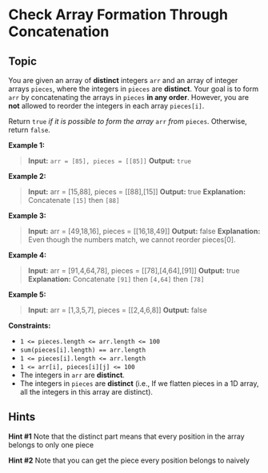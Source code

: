 # Check Array Formation Through Concatenation

## Topic

You are given an array of  **distinct**  integers  `arr`  and an array of integer arrays  `pieces`, where the integers in  `pieces`  are  **distinct**. Your goal is to form  `arr`  by concatenating the arrays in  `pieces`  **in any order**. However, you are  **not**  allowed to reorder the integers in each array  `pieces[i]`.

Return  `true`  _if it is possible_ _to form the array_ `arr` _from_ `pieces`. Otherwise, return  `false`.


**Example 1:**

> **Input:** `arr = [85], pieces = [[85]]`
> **Output:** `true`

**Example 2:**

> **Input:** arr = [15,88], pieces = [[88],[15]]
> **Output:** true
> **Explanation:** Concatenate `[15]` then `[88]`

**Example 3:**

> **Input:** arr = [49,18,16], pieces = [[16,18,49]]
> **Output:** false
> **Explanation:** Even though the numbers match, we cannot reorder pieces[0].

**Example 4:**

> **Input:** arr = [91,4,64,78], pieces = [[78],[4,64],[91]]
> **Output:** true
> **Explanation:** Concatenate `[91]` then `[4,64]` then `[78]`

**Example 5:**

> **Input:** arr = [1,3,5,7], pieces = [[2,4,6,8]]
> **Output:** false

**Constraints:**

-   `1 <= pieces.length <= arr.length <= 100`
-   `sum(pieces[i].length) == arr.length`
-   `1 <= pieces[i].length <= arr.length`
-   `1 <= arr[i], pieces[i][j] <= 100`
-   The integers in `arr` are  **distinct**.
-   The integers in `pieces`  are  **distinct** (i.e., If we flatten pieces in a 1D array, all the integers in this array are distinct).

## Hints

**Hint #1**
Note that the distinct part means that every position in the array belongs to only one piece

**Hint #2**
Note that you can get the piece every position belongs to naively